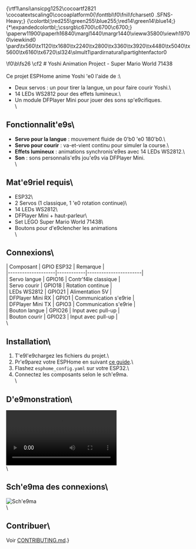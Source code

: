 {\rtf1\ansi\ansicpg1252\cocoartf2821
\cocoatextscaling0\cocoaplatform0{\fonttbl\f0\fnil\fcharset0 .SFNS-Heavy;}
{\colortbl;\red255\green255\blue255;\red14\green14\blue14;}
{\*\expandedcolortbl;;\cssrgb\c6700\c6700\c6700;}
\paperw11900\paperh16840\margl1440\margr1440\vieww35800\viewh19700\viewkind0
\pard\tx560\tx1120\tx1680\tx2240\tx2800\tx3360\tx3920\tx4480\tx5040\tx5600\tx6160\tx6720\sl324\slmult1\pardirnatural\partightenfactor0

\f0\b\fs26 \cf2 # Yoshi Animation Project - Super Mario World 71438\
\
Ce projet ESPHome anime Yoshi \'e0 l'aide de :\
- Deux servos : un pour tirer la langue, un pour faire courir Yoshi.\
- 14 LEDs WS2812 pour des effets lumineux.\
- Un module DFPlayer Mini pour jouer des sons sp\'e9cifiques.\
\
## Fonctionnalit\'e9s\
- **Servo pour la langue** : mouvement fluide de 0\'b0 \'e0 180\'b0.\
- **Servo pour courir** : va-et-vient continu pour simuler la course.\
- **Effets lumineux** : animations synchronis\'e9es avec 14 LEDs WS2812.\
- **Son** : sons personnalis\'e9s jou\'e9s via DFPlayer Mini.\
\
## Mat\'e9riel requis\
- ESP32\
- 2 Servos (1 classique, 1 \'e0 rotation continue)\
- 14 LEDs WS2812\
- DFPlayer Mini + haut-parleur\
- Set LEGO Super Mario World 71438\
- Boutons pour d\'e9clencher les animations\
\
## Connexions\
| Composant         | GPIO ESP32 | Remarque              |\
|--------------------|------------|-----------------------|\
| Servo langue       | GPIO16     | Contr\'f4le classique    |\
| Servo courir       | GPIO18     | Rotation continue     |\
| LEDs WS2812        | GPIO21     | Alimentation 5V       |\
| DFPlayer Mini RX   | GPIO1      | Communication s\'e9rie   |\
| DFPlayer Mini TX   | GPIO3      | Communication s\'e9rie   |\
| Bouton langue      | GPIO26     | Input avec pull-up    |\
| Bouton courir      | GPIO23     | Input avec pull-up    |\
\
## Installation\
1. T\'e9l\'e9chargez les fichiers du projet.\
2. Pr\'e9parez votre ESPHome en suivant [ce guide](https://esphome.io/guides/getting_started.html).\
3. Flashez `esphome_config.yaml` sur votre ESP32.\
4. Connectez les composants selon le sch\'e9ma.\
\
## D\'e9monstration\
![LED Animation](assets/led_effect_demo.mp4)\
\
## Sch\'e9ma des connexions\
![Sch\'e9ma](assets/schema_diagram.png)\
\
## Contribuer\
Voir [CONTRIBUTING.md](CONTRIBUTING.md).}